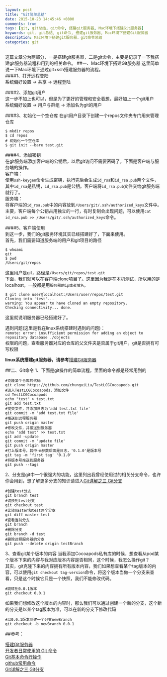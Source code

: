 ```yaml
---
layout: post
title: "Git简单总结"
date: 2015-10-23 14:45:46 +0800
comments: true
tags: [git, git总结, git命令, 搭建git服务器, Mac环境下搭建Git服务器]
keywords: git, git总结, git命令, 搭建git服务器, Mac环境下搭建Git服务器
description: Mac环境下搭建git服务器，git命令总结
categories: git
---
```

这篇文章分为两部分，一是搭建git服务器，二是git命令，主要是记录了一下我搭建git服务器流程和用到的相关命令。
##一、Mac环境下搭建Git服务器
这里简单说一下Mac环境下通过git+ssh搭建服务器的流程。     
####1、打开远程登陆      
系统偏好设置 -> 共享 -> 远程登陆

####2、添加git用户     
这一步不加上也可以，但是为了更好的管理和安全着想，最好加上一个git用户     
系统偏好设置 -> 用户与群组 -> 添加名为git的用户

####3、初始化一个空仓库
在git用户目录下创建一个repos文件夹专门用来管理仓库

```
$ mkdir repos
$ cd repos
# 初始化一个空仓库
$ git init --bare test.git
```

####4、添加密钥     
在git服务端添加客户端的公钥后，以后git访问不需要密码了，下面是客户端与服务端的操作。      
客户端：     
使用`ssh-keygen`命令生成密钥，执行完后会生成`id_rsa`和`id_rsa.pub`两个文件，其中`id_rsa`是私钥，`id_rsa.pub`是公钥。客户端将`id_rsa.pub`文件交给git服务端就行了。         
服务端：         
将客户端的`id_rsa.pub`中的内容放到`/Users/git/.ssh/authorized_keys`文件中。主要，客户端每个公钥占用独立的一行，有时复制会出现问题，可以使用`cat id_rsa.pub >> /Users/git/.ssh/authorized_keys`命令。
<!-- more -->

####5、客户端使用      
到这一步，我们的git服务环境其实已经搭建好了，下面来使用。       
首先，我们需要知道服务端的用户和git项目的路径    

```  
$ whoami
git
$ pwd
/Users/git/repos
```
这里用户是git，路径是`/Users/git/repos/test.git`       
下面，我们就可以在客户端clone项目了。这里因为我是在本机测试，所以用的是localhost，一般都是用`服务器的ip或者域名`。

```
$ git clone user@localhost:/Users/user/repos/test.git
Cloning into 'test'...
warning: You appear to have cloned an empty repository.
Checking connectivity... done.
```
这里就说明服务器已经搭建好了。

遇到问题(这里是我在linux系统搭建时遇到的问题)：    
`remote: error: insufficient permission for adding an object to repository database ./objects`     
权限的问题，查看服务器对应的仓库的父文件夹是否属于git用户，git是否拥有可写权限


**linux系统搭建git服务器，请参考**[搭建Git服务器](http://www.liaoxuefeng.com/wiki/0013739516305929606dd18361248578c67b8067c8c017b000/00137583770360579bc4b458f044ce7afed3df579123eca000)

##二、Git命令
1、下面是git操作的简单流程，里面的命令都是经常用到的

```
#克隆某个仓库的代码
git clone https://github.com/chunguiLiu/TestLCGCocoapods.git
#进入TestLCGCocoapods，添加文件
cd TestLCGCocoapods
echo "test" > test.txt
git add test.txt
#提交文件，并添加日志为'add test.txt file'
git commit -m 'add test.txt file'
#推送到远程服务器
git push origin master
#修改文件，并推送到服务器
echo 'add test' >> test.txt
git add -update
git commit -m 'update file'
git push origin master
#打上版本号，其中-m参数后面是日志，'0.1.0'是版本号
git tag -m 'first tag' '0.1.0'
#将版本号推送到服务器
git push --tags
```

2、分支是git中一个很强大的功能，这里列出我曾经使用过的相关分支命令，也许你会用到，想了解更多分支的知识请进入[Git详解之三 Git分支](http://www.open-open.com/lib/view/open1328069889514.html)

```
#创建test分支
git branch test
#切换到test分支
git checkout test
#比较master和test两个分支
git diff master test
#查看当前分支
git branch
#删除分支
git branch -d test
#删除远程服务器的分支
git push --delete origin testBranch
```

3、查看git某个版本的内容
当我添加Cocoapods私有库的时候，想查看从pod某个版本下来的内容与我对应版本内容是否相同，这个时候，我怎么操作git？     
其实，git克隆下来的内容拥有所有版本内容，我们如果想查看某个tag版本的内容，可以使用`git checkout tag-version`命令，将这个版本当做一个分支来查看，只是这个时候它只是一个快照，我们不能修改代码。

```
#跳转到0.0.1版本
git checkout 0.0.1
```
如果我们想修改这个版本的内容时，那么我们可以通过创建一个新的分支，这个新的分支是以某个tag版本为准，可以在新的分支下修改代码

```
#以0.0.1版本创建一个分支newBranch
git checkout -b newBranch 0.0.1
```

##参考：

[搭建Git服务器](http://www.liaoxuefeng.com/wiki/0013739516305929606dd18361248578c67b8067c8c017b000/00137583770360579bc4b458f044ce7afed3df579123eca000)     
[开发者日常使用的 Git 命令](http://blog.jobbole.com/54184/)     
[Git基本命令行操作](http://www.cnblogs.com/lee0oo0/archive/2013/06/28/3161829.html)     
[github常用命令](http://www.cnblogs.com/winterIce/archive/2012/07/22/2603488.html)     
[Git详解之三 Git分支](http://www.open-open.com/lib/view/open1328069889514.html)    









